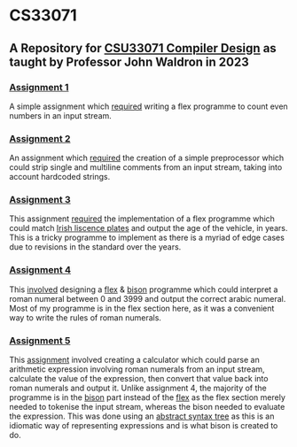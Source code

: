 # CS33071
## A Repository for [CSU33071 Compiler Design](https://www.scss.tcd.ie/John.Waldron/CSU33071) as taught by Professor John Waldron in 2023

### [Assignment 1](https://github.com/ni-sauvage/CS33071/blob/main/even.l)
A simple assignment which [required](https://www.scss.tcd.ie/John.Waldron/CSU33071/Assignments/even.txt) writing a flex programme to count even numbers in an input stream.

### [Assignment 2](https://github.com/ni-sauvage/CS33071/blob/main/comments.l)
An assignment which [required](https://www.scss.tcd.ie/John.Waldron/CSU33071/Assignments/comments.txt) the creation of a simple preprocessor which could strip single and multiline comments from an input stream, taking into account hardcoded strings.

### [Assignment 3](https://github.com/ni-sauvage/CS33071/blob/main/plates.l)
This assignment [required](https://www.scss.tcd.ie/John.Waldron/CSU33071/Assignments/plates.txt) the implementation of a flex programme which could match [Irish liscence plates](https://en.wikipedia.org/wiki/Vehicle_registration_plates_of_the_Republic_of_Ireland) and output the age of the vehicle, in years. This is a tricky programme to implement as there is a myriad of edge cases due to revisions in the standard over the years.

### [Assignment 4](https://github.com/ni-sauvage/CS33071/tree/main/Assignment4)
This [involved](https://www.scss.tcd.ie/John.Waldron/CSU33071/Assignments/roman.txt) designing a [flex](https://github.com/ni-sauvage/CS33071/blob/main/Assignment4/roman.l) & [bison](https://github.com/ni-sauvage/CS33071/blob/main/Assignment4/roman.y) programme which could interpret a roman numeral between 0 and 3999 and output the correct arabic numeral. Most of my programme is in the flex section here, as it was a convenient way to write the rules of roman numerals.

### [Assignment 5](https://github.com/ni-sauvage/CS33071/tree/main/Assignment5)
This [assignment](https://www.scss.tcd.ie/John.Waldron/CSU33071/Assignments/romcalc.txt) involved creating a calculator which could parse an arithmetic expression involving roman numerals from an input stream, calculate the value of the expression, then convert that value back into roman numerals and output it. Unlike assignment 4, the majority of the programme is in the [bison](https://github.com/ni-sauvage/CS33071/blob/main/Assignment5/romcalc.y) part instead of the [flex](https://github.com/ni-sauvage/CS33071/blob/main/Assignment5/romcalc.l) as the flex section merely needed to tokenise the input stream, whereas the bison needed to evaluate the expression. This was done using an [abstract syntax tree](https://en.wikipedia.org/wiki/Abstract_syntax_tree) as this is an idiomatic way of representing expressions and is what bison is created to do.

